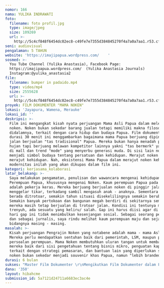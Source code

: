 ```yaml
---
nomor: 166
nama: YULIKA INDRAWATI
foto:
  filename: foto profil.jpg
  type: image/jpeg
  size: 109269
  url: >-
    http://5c4cf848f6454dc02ec8-c49fe7e7355d384845270f4a7a0a7aa1.r53.cf2.rackcdn.com/f3ddd5ee-844b-432c-a91f-f52a1f0a9a8b/foto%20profil.jpg
seni: audiovisual
pengalaman: 5 TAHUN
website: 'https://imajipapua.wordpress.com/    '
sosmed: >-
  You Tube Channel (Yulika Anastasia), Facebook Page:
  https://imajipapua.wordpress.com/  (Yulika Anastasia Journals)
  Instagram:@yulika_anastasia2
file:
  filename: bumper in padaido.mp4
  type: video/mp4
  size: 2555628
  url: >-
    http://5c4cf848f6454dc02ec8-c49fe7e7355d384845270f4a7a0a7aa1.r53.cf2.rackcdn.com/5586d6ad-06ea-4af4-946a-5d1d4f966ef7/bumper%20in%20padaido.mp4
proyek: FILM DOKUMENTER "MAMA NOKEN"
lokasi: 'Jayapura, Wamena, Merauke'
lokasi_id: ''
deskripsi: >-
  Film ini mengangkat kisah nyata perjuangan Mama Asli Papua dalam melestarikan
  noken. Noken bukan sekedar barang jualan tetapi memiliki makna filosofi
  didalamnya, terkait dengan cara hidup dan budaya Papua. Film dokumenter dengan
  durasi 30 menit ini menggambarkan bagaimana mama Papua berjuang dipinggir
  jalan berjualan "tas tradisional" Papua. Mereka bukan hanya menadah panas dan
  hujan tapi berjuang melawan kompetitor lainnya yakni "tas bermerk" yang dijual
  di mall dan trend "mode" yang menyerbu generasi muda. Di sisi lain noken
  menjadi simbol budaya tentang persatuan dan kehidupan. Merajut noken ibarat
  merajut kehidupan. Nah, eksistensi Mama Papua dalam merajut noken kehidupan vs
  modernitas inilah yang akan dikupas dalam film ini.
kategori: kerjasama_kolaborasi
latar_belakang: >-
  Saya melakukan pengamatan, penulisan dan wawancara mengenai kehidupan
  Perempuan Papua, khususnya mengenai Noken. Kaum perempuan Papua pada dasarnya
  adalah pekerja keras. Mereka berjuang berjualan noken di pinggir jalan dengan
  menggelar tikar, terkadang sambil mengasuh anak - anaknya. Sementara mereka
  berada ditrotoar, semakin tahun situasi disekelilingnya semakin berubah.
  Semakin banyak pertokoan dan bangunan megah berdiri di sekitarnya sementara
  mereka masih tetap berjualan di trotoar jalan. Kondisi ini tentunya membuat
  trenyuh, ada sesuatu yang keliru/ salah. Gap ini harus diisi agar di kemudian
  hari gap ini tidak menimbulkan kesenjangan sosial. Sebagai seorang perempuan,
  dan sebagai jurnalis, saya rindu melihat kaum perempuan maju dan sejahtera di
  bidangnya masing - masing.
masalah: >-
  Kisah perjuangan Pengrajin Noken yang notabene adalah mama - mama Asli Papua.
  Mereka perlu mendapatkan sentuhan baik dari pemerintah, LSM, maupun pemerhati
  persoalan perempuan. Mama Noken membutuhkan uluran tangan untuk membantu
  mereka baik dari sisi pengetahuan tentang bisnis mikro, penguatan kapasitas
  terkait dengan strategi pemasaran, dan bantuan lain yang diperlukan sehingga
  noken bukan sekedar menjadi souvenir khas Papua, namun "lebih branded".
durasi: 6 bulan
sukses: "Master Film Dokumenter \r\nMengikutkan Film Dokumenter dalam Festival Film Dokumenter\r\nPemutaran Film Dokumenter & Seminar\r\nFilm digunakan untuk mendorong kebijakan afirmasi di tingkat pemerintah provinsi Papua melalui SKPD terkait"
dana: '350'
layout: hibahcme
submission_id: 5a7121d24711a6683ec3ac4e
---
```

